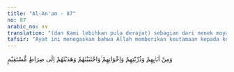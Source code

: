 ```yaml
---
title: "Al-An'am - 87"
no: 87
arabic_no: ٨٧
translation: "(dan Kami lebihkan pula derajat) sebagian dari nenek moyang mereka, keturunan mereka dan saudara-saudara mereka. Kami telah memilih mereka (menjadi nabi dan rasul) dan mereka Kami beri petunjuk ke jalan yang lurus."
tafsir: "Ayat ini menegaskan bahwa Allah memberikan keutamaan kepada keluarga Nabi Ibrahim, baik dari garis keturunannya, ke atas, ke bawah maupun ke samping atau dari garis kerabatnya.\n\nAyat ini merupakan penegasan dari ayat-ayat yang lalu yaitu keutamaan-keutamaan yang diberikan oleh Allah kepada pendahulu Nabi Ibrahim, yaitu Nuh dan keturunannya, yaitu Ishak, Ya'kub, Daud, Sulaiman, Ayyub, Yunus, Musa dan Harun.\n\nDi samping itu Allah menjelaskan pula bahwa Dia memberikan keutamaan juga kepada keluarganya ke samping yaitu anak saudara Nabi Ibrahim yang membantunya dalam memperjuangkan tauhid, yang ikut bersamanya hijrah ke negeri Syam, yaitu Lut yang kemudian diutus ke negeri Sodom. Mereka diberi limpahan oleh Allah dengan karunia hidayah, sehingga dapat mencapai kemuliaan yang tidak ternilai dan terpimpin ke jalan yang lurus, jalan yang menuju kepada kebahagiaan dunia dan akhirat."
---
```

وَمِنْ اٰبَاۤىِٕهِمْ وَذُرِّيّٰتِهِمْ وَاِخْوَانِهِمْ ۚوَاجْتَبَيْنٰهُمْ وَهَدَيْنٰهُمْ اِلٰى صِرَاطٍ مُّسْتَقِيْمٍ 